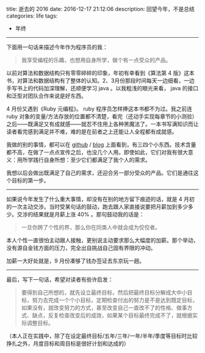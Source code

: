 title: 逝去的 2016
date: 2016-12-17 21:12:06
description: 回望今年，不是总结
categories: life
tags:
- 年终
---

下面用一句话来描述今年作为程序员的我：

> 我享受编程的乐趣，也想用自身所学，做个有一点受众的产品。

以前对算法和数据结构只有零零碎碎的印象，年初有幸看到《算法第 4 版》这本书，对算法和数据结构有了整体的认知。2、3月份那段时间每天一边细看，一边手写书上的代码加深理解，还顺便学习 java 。以我粗浅的眼光来看， java 的接口和泛型对团队合作来说是好东西。

4 月份又遇到《Ruby 元编程》。 ruby 程序员怎样捧这本书都不为过。我之前连 ruby 对象的变量/方法存放的位置都不清楚，看完（还动手实现每章节的小测验）之后——既满足又有成就感——就忍不住用上各种黑魔法了。一本书写满知识而让读者看完感到满足并不难，难的是在前者之上还能让人全程都有成就感。

我做的别的事情，都可以在 [github](https://github.com/yiyizym) / [blog](http://judes.me) 上面看到，有三四个小东西。技术含量都不高，在做了一点点宣传之后，也没几个人用。即使如此，它们对我有很大意义：用所学践行自身所想：至少它们都满足了我个人的需求。

我想以后会做出既满足了自己的需求，还迎合另一部分受众的产品。它们是通往这个目标的第一步。

------------------

如果说今年发生了什么重大事情，却没有在别的地方留下痕迹的话，就是 4 月初的一次主动交涉。当时受某句话的鼓动，跑去跟人家直接说要把月薪加到多少多少。交涉的结果就是月薪上涨 40% 。那句鼓动我的话是：

> 一旦你跨了个性的界，那么你在同类人中就会成为佼佼者。

本人个性一直很怕主动跟人接触，更别说主动要求那么大幅度的加薪。那个举动，没有源自金钱方面的压力，完全出自挑战自己固有界限的冲动。

加薪一大好处就是，9 月份凑够了钱办签证去东京玩一趟。

------------------

最后，写下一句话，希望对读者有些许启发：

> 要得到自己所想的，就先设立最终目标，然后把最终目标分解成大中小目标，努力去完成一个个小目标，定期检查付出的努力是不是达到既定目标，如果没有，就改变努力的方式，甚至改变自己一直改不了的性格、做事方式、缺点，反复检查改变后的成效，如果某个目标最终完成不了，就根据实际调整目标。

（本人正在实践中，除了在设定最终目标/五年/三年/一年/半年/季度等目标时比较挣扎之外，月度目标和周目标是很好计划和达成的）